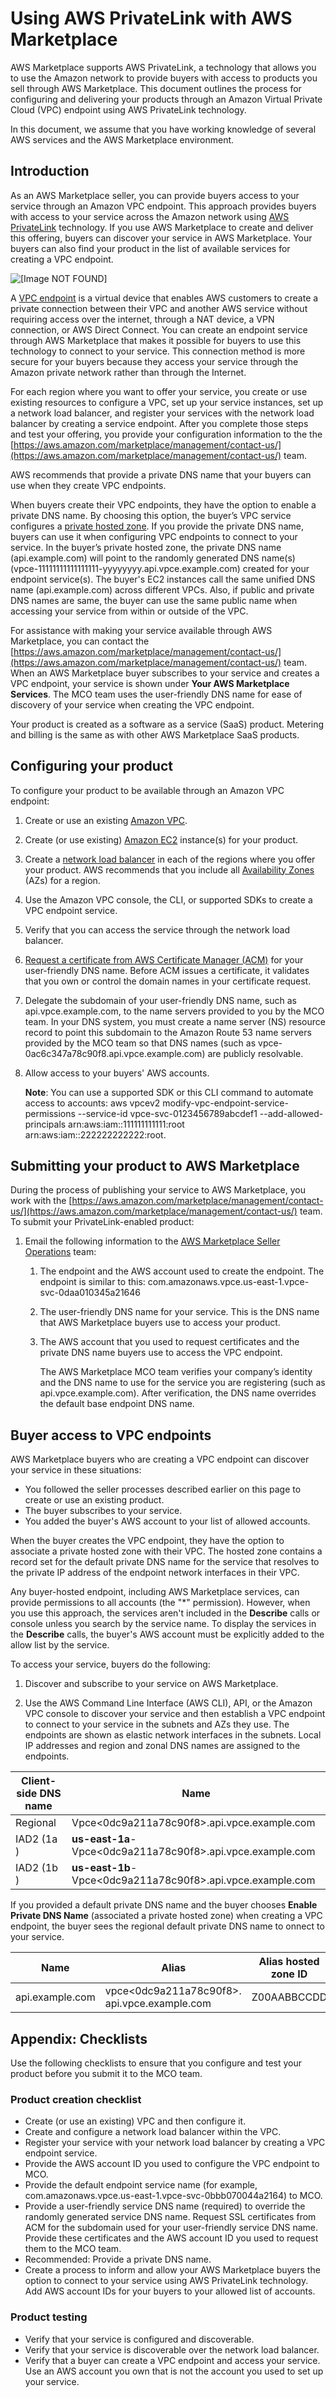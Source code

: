 # Using AWS PrivateLink with AWS Marketplace<a name="privatelink"></a>

AWS Marketplace supports AWS PrivateLink, a technology that allows you to use the Amazon network to provide buyers with access to products you sell through AWS Marketplace\. This document outlines the process for configuring and delivering your products through an Amazon Virtual Private Cloud \(VPC\) endpoint using AWS PrivateLink technology\. 

 In this document, we assume that you have working knowledge of several AWS services and the AWS Marketplace environment\. 

## Introduction<a name="introduction"></a>

 As an AWS Marketplace seller, you can provide buyers access to your service through an Amazon VPC endpoint\. This approach provides buyers with access to your service across the Amazon network using [AWS PrivateLink](http://docs.aws.amazon.com/AmazonVPC/latest/UserGuide/VPC_Introduction.html#what-is-privatelink) technology\. If you use AWS Marketplace to create and deliver this offering, buyers can discover your service in AWS Marketplace\. Your buyers can also find your product in the list of available services for creating a VPC endpoint\. 

 ![\[Image NOT FOUND\]](http://docs.aws.amazon.com/marketplace/latest/userguide/images/private-endpoint-diagram.png) 

A [VPC endpoint](http://docs.aws.amazon.com/AmazonVPC/latest/UserGuide/vpc-endpoints.html) is a virtual device that enables AWS customers to create a private connection between their VPC and another AWS service without requiring access over the internet, through a NAT device, a VPN connection, or AWS Direct Connect\. You can create an endpoint service through AWS Marketplace that makes it possible for buyers to use this technology to connect to your service\. This connection method is more secure for your buyers because they access your service through the Amazon private network rather than through the Internet\. 

For each region where you want to offer your service, you create or use existing resources to configure a VPC, set up your service instances, set up a network load balancer, and register your services with the network load balancer by creating a service endpoint\. After you complete those steps and test your offering, you provide your configuration information to the the [https://aws.amazon.com/marketplace/management/contact-us/](https://aws.amazon.com/marketplace/management/contact-us/) team\. 

AWS recommends that provide a private DNS name that your buyers can use when they create VPC endpoints\. 

 When buyers create their VPC endpoints, they have the option to enable a private DNS name\. By choosing this option, the buyer’s VPC service configures a [private hosted zone](http://docs.aws.amazon.com/Route53/latest/DeveloperGuide/hosted-zones-private.html)\. If you provide the private DNS name, buyers can use it when configuring VPC endpoints to connect to your service\. In the buyer’s private hosted zone, the private DNS name \(api\.example\.com\) will point to the randomly generated DNS name\(s\) \(vpce\-11111111111111111\-yyyyyyyy\.api\.vpce\.example\.com\) created for your endpoint service\(s\)\. The buyer's EC2 instances call the same unified DNS name \(api\.example\.com\) across different VPCs\. Also, if public and private DNS names are same, the buyer can use the same public name when accessing your service from within or outside of the VPC\. 

For assistance with making your service available through AWS Marketplace, you can contact the [https://aws.amazon.com/marketplace/management/contact-us/](https://aws.amazon.com/marketplace/management/contact-us/) team\. When an AWS Marketplace buyer subscribes to your service and creates a VPC endpoint, your service is shown under **Your AWS Marketplace Services**\. The MCO team uses the user\-friendly DNS name for ease of discovery of your service when creating the VPC endpoint\. 

Your product is created as a software as a service \(SaaS\) product\. Metering and billing is the same as with other AWS Marketplace SaaS products\. 

## Configuring your product<a name="configuring-your-product"></a>

To configure your product to be available through an Amazon VPC endpoint: 

1. Create or use an existing [Amazon VPC](https://aws.amazon.com/documentation/vpc/)\. 

1. Create \(or use existing\) [Amazon EC2](https://aws.amazon.com/documentation/ec2/) instance\(s\) for your product\. 

1. Create a [network load balancer](http://docs.aws.amazon.com/elasticloadbalancing/latest/network/network-load-balancer-getting-started.html) in each of the regions where you offer your product\. AWS recommends that you include all [Availability Zones](http://docs.aws.amazon.com/elasticloadbalancing/latest/classic/enable-disable-az.html) \(AZs\) for a region\. 

1. Use the Amazon VPC console, the CLI, or supported SDKs to create a VPC endpoint service\. 

1. Verify that you can access the service through the network load balancer\. 

1. [Request a certificate from AWS Certificate Manager \(ACM\)](http://docs.aws.amazon.com/acm/latest/userguide/gs-acm-request.html) for your user\-friendly DNS name\. Before ACM issues a certificate, it validates that you own or control the domain names in your certificate request\. 

1. Delegate the subdomain of your user\-friendly DNS name, such as api\.vpce\.example\.com, to the name servers provided to you by the MCO team\. In your DNS system, you must create a name server \(NS\) resource record to point this subdomain to the Amazon Route 53 name servers provided by the MCO team so that DNS names \(such as vpce\-0ac6c347a78c90f8\.api\.vpce\.example\.com\) are publicly resolvable\. 

1. Allow access to your buyers' AWS accounts\. 

    **Note**: You can use a supported SDK or this CLI command to automate access to accounts: aws vpcev2 modify\-vpc\-endpoint\-service\-permissions \-\-service\-id vpce\-svc\-0123456789abcdef1 \-\-add\-allowed\-principals arn:aws:iam::111111111111:root arn:aws:iam::222222222222:root\. 

## Submitting your product to AWS Marketplace<a name="submitting-your-product-to-aws-marketplace"></a>

During the process of publishing your service to AWS Marketplace, you work with the [https://aws.amazon.com/marketplace/management/contact-us/](https://aws.amazon.com/marketplace/management/contact-us/) team\. To submit your PrivateLink\-enabled product: 

1. Email the following information to the [AWS Marketplace Seller Operations](https://aws.amazon.com/marketplace/management/contact-us/) team: 

   1. The endpoint and the AWS account used to create the endpoint\. The endpoint is similar to this: com\.amazonaws\.vpce\.us\-east\-1\.vpce\-svc\-0daa010345a21646 

   1. The user\-friendly DNS name for your service\. This is the DNS name that AWS Marketplace buyers use to access your product\.

   1. The AWS account that you used to request certificates and the private DNS name buyers use to access the VPC endpoint\. 

      The AWS Marketplace MCO team verifies your company’s identity and the DNS name to use for the service you are registering \(such as api\.vpce\.example\.com\)\. After verification, the DNS name overrides the default base endpoint DNS name\. 

## Buyer access to VPC endpoints<a name="customer-access-to-vpc-endpoints"></a>

AWS Marketplace buyers who are creating a VPC endpoint can discover your service in these situations: 
+ You followed the seller processes described earlier on this page to create or use an existing product\. 
+ The buyer subscribes to your service\. 
+ You added the buyer's AWS account to your list of allowed accounts\. 

When the buyer creates the VPC endpoint, they have the option to associate a private hosted zone with their VPC\. The hosted zone contains a record set for the default private DNS name for the service that resolves to the private IP address of the endpoint network interfaces in their VPC\. 

Any buyer\-hosted endpoint, including AWS Marketplace services, can provide permissions to all accounts \(the "\*" permission\)\. However, when you use this approach, the services aren't included in the **Describe** calls or console unless you search by the service name\. To display the services in the **Describe** calls, the buyer's AWS account must be explicitly added to the allow list by the service\. 

To access your service, buyers do the following: 

1. Discover and subscribe to your service on AWS Marketplace\. 

1. Use the AWS Command Line Interface \(AWS CLI\), API, or the Amazon VPC console to discover your service and then establish a VPC endpoint to connect to your service in the subnets and AZs they use\. The endpoints are shown as elastic network interfaces in the subnets\. Local IP addresses and region and zonal DNS names are assigned to the endpoints\. 


|  **Client\-side DNS name**  |  **Name**  | 
| --- | --- | 
|  Regional   |  Vpce<0dc9a211a78c90f8>\.api\.vpce\.example\.com   | 
|  IAD2 \(1a \)   |   **us\-east\-1a**\-Vpce<0dc9a211a78c90f8>\.api\.vpce\.example\.com   | 
|  IAD2 \(1b \)   |   **us\-east\-1b**\-Vpce<0dc9a211a78c90f8>\.api\.vpce\.example\.com   | 

If you provided a default private DNS name and the buyer chooses **Enable Private DNS Name** \(associated a private hosted zone\) when creating a VPC endpoint, the buyer sees the regional default private DNS name to onnect to your service\. 


|  **Name**  |  **Alias**  |  **Alias hosted zone ID**  |  **\(Notes\)**  | 
| --- | --- | --- | --- | 
| api\.example\.com  | vpce<0dc9a211a78c90f8>\. api\.vpce\.example\.com  | Z00AABBCCDD  |  IAD1  IAD2   | 

## Appendix: Checklists<a name="appendix-checklists"></a>

Use the following checklists to ensure that you configure and test your product before you submit it to the MCO team\. 

### Product creation checklist<a name="product-creation-checklist"></a>
+ Create \(or use an existing\) VPC and then configure it\. 
+ Create and configure a network load balancer within the VPC\. 
+ Register your service with your network load balancer by creating a VPC endpoint service\. 
+ Provide the AWS account ID you used to configure the VPC endpoint to MCO\. 
+ Provide the default endpoint service name \(for example, com\.amazonaws\.vpce\.us\-east\-1\.vpce\-svc\-0bbb070044a2164\) to MCO\. 
+ Provide a user\-friendly service DNS name \(required\) to override the randomly generated service DNS name\. Request SSL certificates from ACM for the subdomain used for your user\-friendly service DNS name\. Provide these certificates and the AWS account ID you used to request them to the MCO team\. 
+ Recommended: Provide a private DNS name\. 
+ Create a process to inform and allow your AWS Marketplace buyers the option to connect to your service using AWS PrivateLink technology\. Add AWS account IDs for your buyers to your allowed list of accounts\. 

### Product testing<a name="product-testing"></a>
+ Verify that your service is configured and discoverable\. 
+ Verify that your service is discoverable over the network load balancer\. 
+ Verify that a buyer can create a VPC endpoint and access your service\. Use an AWS account you own that is not the account you used to set up your service\. 